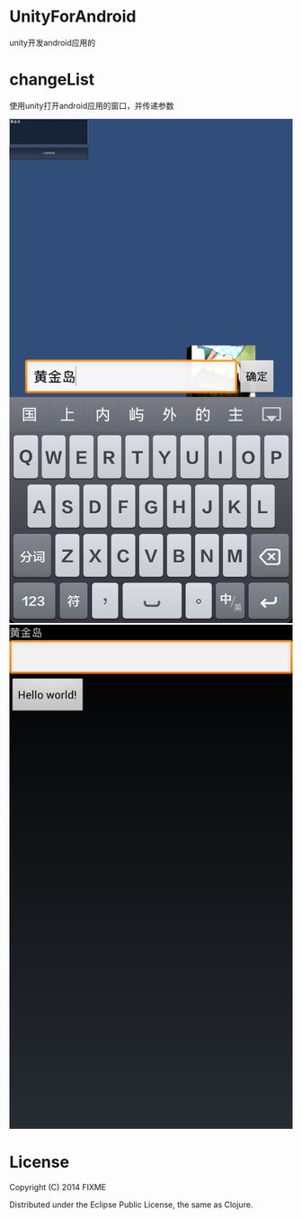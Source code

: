 # UnityForAndroid

unity开发android应用的

# changeList

使用unity打开android应用的窗口，并传递参数

![unity发送命令](/doc/Screenshot_2014-03-11-15-17-05.png)
![android接收](/doc/Screenshot_2014-03-11-15-17-28.png)

# License
Copyright (C) 2014 FIXME

Distributed under the Eclipse Public License, the same as Clojure.